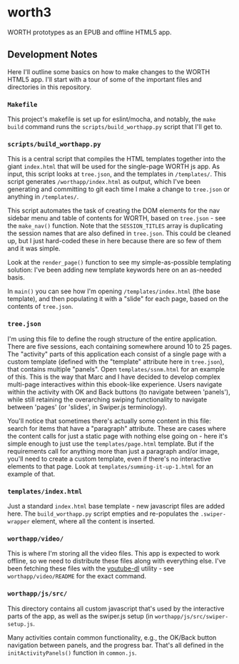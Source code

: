 # worth3
WORTH prototypes as an EPUB and offline HTML5 app.

## Development Notes
Here I'll outline some basics on how to make changes to the WORTH
HTML5 app. I'll start with a tour of some of the important files and
directories in this repository.

### `Makefile`
This project's makefile is set up for eslint/mocha, and notably, the
`make build` command runs the `scripts/build_worthapp.py` script that
I'll get to.

### `scripts/build_worthapp.py`
This is a central script that compiles the HTML templates together
into the giant `index.html` that will be used for the single-page
WORTH js app. As input, this script looks at `tree.json`, and the
templates in `/templates/`. This script generates
`/worthapp/index.html` as output, which I've been generating and
committing to git each time I make a change to `tree.json` or anything
in `/templates/`.

This script automates the task of creating the DOM elements for the
nav sidebar menu and table of contents for WORTH, based on
`tree.json` - see the `make_nav()` function. Note that the
`SESSION_TITLES` array is duplicating the session names that are also
defined in `tree.json`. This could be cleaned up, but I just
hard-coded these in here because there are so few of them and it was
simple.

Look at the `render_page()` function to see my simple-as-possible
templating solution: I've been adding new template keywords here on an
as-needed basis.

In `main()` you can see how I'm opening `/templates/index.html` (the
base template), and then populating it with a "slide" for each page,
based on the contents of `tree.json`.

### `tree.json`
I'm using this file to define the rough structure of the entire
application. There are five sessions, each containing somewhere around
10 to 25 pages. The "activity" parts of this application each consist
of a single page with a custom template (defined with the "template"
attribute here in `tree.json`), that contains multiple "panels". Open
`templates/ssnm.html` for an example of this. This is the way that
Marc and I have decided to develop complex multi-page interactives
within this ebook-like experience. Users navigate within the activity
with OK and Back buttons (to navigate between 'panels'), while still
retaining the overarching swiping functionality to navigate between
'pages' (or 'slides', in Swiper.js terminology).

You'll notice that sometimes there's actually some content in this
file: search for items that have a "paragraph" attribute. These are
cases where the content calls for just a static page with nothing else
going on - here it's simple enough to just use the
`templates/page.html` template. But if the requirements call for
anything more than just a paragraph and/or image, you'll need to
create a custom template, even if there's no interactive elements to
that page. Look at `templates/summing-it-up-1.html` for an example of
that.

### `templates/index.html`
Just a standard `index.html` base template - new javascript files are
added here. The `build_worthapp.py` script empties and re-populates
the `.swiper-wrapper` element, where all the content is inserted.

### `worthapp/video/`
This is where I'm storing all the video files. This app is expected to
work offline, so we need to distribute these files along with
everything else. I've been fetching these files with
the [youtube-dl](https://rg3.github.io/youtube-dl/) utility - see `worthapp/video/README` for the
exact command.

### `worthapp/js/src/`
This directory contains all custom javascript that's used by the
interactive parts of the app, as well as the swiper.js setup (in
`worthapp/js/src/swiper-setup.js`.

Many activities contain common functionality, e.g., the OK/Back button
navigation between panels, and the progress bar. That's all defined in
the `initActivityPanels()` function in `common.js`.
